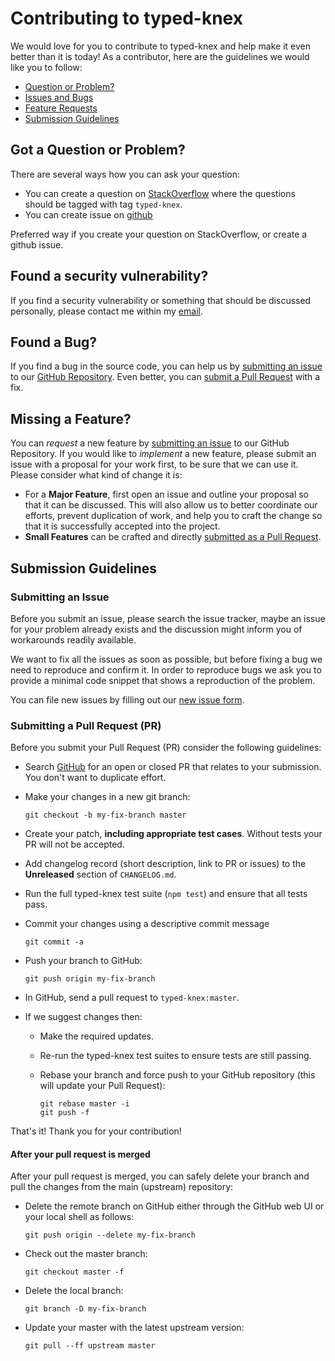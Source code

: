 # Contributing to typed-knex

We would love for you to contribute to typed-knex and help make it even better than it is today!
As a contributor, here are the guidelines we would like you to follow:

-   [Question or Problem?](#question)
-   [Issues and Bugs](#issue)
-   [Feature Requests](#feature)
-   [Submission Guidelines](#submit)

## <a name="question"></a> Got a Question or Problem?

There are several ways how you can ask your question:

-   You can create a question on [StackOverflow](https://stackoverflow.com/questions/tagged/typed-knex) where the questions should be tagged with tag `typed-knex`.
-   You can create issue on [github](https://github.com/wwwouter/typed-knex/issues)

Preferred way if you create your question on StackOverflow, or create a github issue.

## <a name="issue"></a> Found a security vulnerability?

If you find a security vulnerability or something that should be discussed personally,
please contact me within my [email](https://github.com/wwwouter/typed-knex/blob/master/package.json#L10).

## <a name="issue"></a> Found a Bug?

If you find a bug in the source code, you can help us by [submitting an issue](#submit-issue) to our
[GitHub Repository](https://github.com/wwwouter/typed-knex).
Even better, you can [submit a Pull Request](#submit-pr) with a fix.

## <a name="feature"></a> Missing a Feature?

You can _request_ a new feature by [submitting an issue](#submit-issue) to our GitHub
Repository. If you would like to _implement_ a new feature, please submit an issue with
a proposal for your work first, to be sure that we can use it.
Please consider what kind of change it is:

-   For a **Major Feature**, first open an issue and outline your proposal so that it can be
    discussed. This will also allow us to better coordinate our efforts, prevent duplication of work,
    and help you to craft the change so that it is successfully accepted into the project.
-   **Small Features** can be crafted and directly [submitted as a Pull Request](#submit-pr).

## <a name="submit"></a> Submission Guidelines

### <a name="submit-issue"></a> Submitting an Issue

Before you submit an issue, please search the issue tracker,
maybe an issue for your problem already exists and the discussion might inform you of workarounds readily available.

We want to fix all the issues as soon as possible, but before fixing a bug we need to reproduce and confirm it.
In order to reproduce bugs we ask you to provide a minimal code snippet that shows a reproduction of the problem.

You can file new issues by filling out our [new issue form](https://github.com/wwwouter/typed-knex/issues/new).

### <a name="submit-pr"></a> Submitting a Pull Request (PR)

Before you submit your Pull Request (PR) consider the following guidelines:

-   Search [GitHub](https://github.com/wwwouter/typed-knex/pulls) for an open or closed PR
    that relates to your submission. You don't want to duplicate effort.
-   Make your changes in a new git branch:

    ```shell
    git checkout -b my-fix-branch master
    ```

-   Create your patch, **including appropriate test cases**. Without tests your PR will not be accepted.
-   Add changelog record (short description, link to PR or issues) to the **Unreleased** section of `CHANGELOG.md`.
-   Run the full typed-knex test suite (`npm test`) and ensure that all tests pass.
-   Commit your changes using a descriptive commit message

    ```shell
    git commit -a
    ```

-   Push your branch to GitHub:

    ```shell
    git push origin my-fix-branch
    ```

-   In GitHub, send a pull request to `typed-knex:master`.
-   If we suggest changes then:

    -   Make the required updates.
    -   Re-run the typed-knex test suites to ensure tests are still passing.
    -   Rebase your branch and force push to your GitHub repository (this will update your Pull Request):

        ```shell
        git rebase master -i
        git push -f
        ```

That's it! Thank you for your contribution!

#### After your pull request is merged

After your pull request is merged, you can safely delete your branch and pull the changes
from the main (upstream) repository:

-   Delete the remote branch on GitHub either through the GitHub web UI or your local shell as follows:

    ```shell
    git push origin --delete my-fix-branch
    ```

-   Check out the master branch:

    ```shell
    git checkout master -f
    ```

-   Delete the local branch:

    ```shell
    git branch -D my-fix-branch
    ```

-   Update your master with the latest upstream version:

    ```shell
    git pull --ff upstream master
    ```
